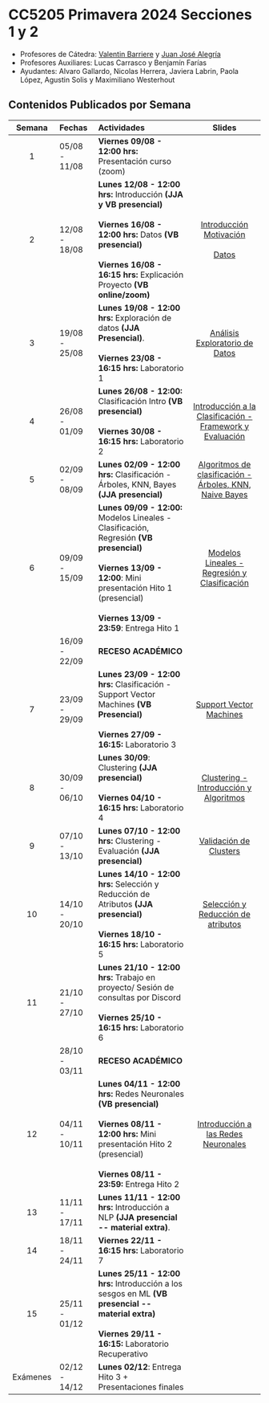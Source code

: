 # CC5205 Primavera 2024 Secciones 1 y 2

- Profesores de Cátedra: [Valentin Barriere](https://dcc.uchile.cl/pregrado/academico/valentin-barriere) y [Juan José Alegría](https://www.linkedin.com/in/juanjo-alegr%C3%ADa/)
- Profesores Auxiliares: Lucas Carrasco y Benjamín Farías
- Ayudantes: Alvaro Gallardo, Nicolas Herrera, Javiera Labrin, Paola López, Agustin Solis y Maximiliano Westerhout

## Contenidos Publicados por Semana

|  Semana  | Fechas        | Actividades                                                                                                                                                                                                              |                                                                                                       Slides                                                                                                       |
| :------: | :------------ | :----------------------------------------------------------------------------------------------------------------------------------------------------------------------------------------------------------------------- | :----------------------------------------------------------------------------------------------------------------------------------------------------------------------------------------------------------------: |
|    1     | 05/08 - 11/08 | **Viernes 09/08 - 12:00 hrs:** Presentación curso (zoom)                                                                                                                                                                 |                                                                                                                                                                                                                    |
|    2     | 12/08 - 18/08 | **Lunes 12/08 - 12:00 hrs:** Introducción **(JJA y VB presencial)**<br/><br/>**Viernes 16/08 - 12:00 hrs:** Datos **(VB presencial)**<br/><br/>**Viernes 16/08 - 16:15 hrs:** Explicación Proyecto **(VB online/zoom)** | [Introducción Motivación](https://drive.google.com/file/d/1wQgS2ymmROgOiHRkiLqQaqBtvKJCXG_P/view?usp=sharing)<br/><br/>[Datos](https://drive.google.com/file/d/1cgaFdskQDS79cuB1pCdY0CuCJaARLiSo/view?usp=sharing) |
|    3     | 19/08 - 25/08 | **Lunes 19/08 - 12:00 hrs:** Exploración de datos **(JJA Presencial)**.<br/><br/>**Viernes 23/08 - 16:15 hrs:** Laboratorio 1                                                                                            |                                             [Análisis Exploratorio de Datos](https://docs.google.com/presentation/d/16pOVrrTo_4mHuGNVA_z95vFtgc_zkbd2nN3JBeis4fE/edit)                                             |
|    4     | 26/08 - 01/09 | **Lunes 26/08 - 12:00:** Clasificación Intro **(VB presencial)** <br/><br/>**Viernes 30/08 - 16:15 hrs:** Laboratorio 2                                                                                                  |                                   [Introducción a la Clasificación - Framework y Evaluación](https://drive.google.com/file/d/1Ig0SeBtp_ONIOToj-LL9pomJ2SQwjyVj/view?usp=sharing)                                   |
|    5     | 02/09 - 08/09 | **Lunes 02/09 - 12:00 hrs:** Clasificación - Árboles, KNN, Bayes **(JJA presencial)**                                                                                                                                    |                          [Algoritmos de clasificación - Árboles, KNN, Naive Bayes](https://docs.google.com/presentation/d/1_fQRS2SJ4YbhAsCfdPQ2kTK9FpUm5Gi67VD6SMBlDFs/edit?usp=sharing)                           |
|    6     | 09/09 - 15/09 | **Lunes 09/09 - 12:00:** Modelos Lineales - Clasificación, Regresión **(VB presencial)**<br/><br/>**Viernes 13/09 - 12:00**: Mini presentación Hito 1 (presencial) <br/><br/> **Viernes 13/09 - 23:59**: Entrega Hito 1  |                                         [Modelos Lineales - Regresión y Clasificación](https://drive.google.com/file/d/1YD8AL7inU1FwseCgSf_4Hv7kyvDZFcJN/view?usp=sharing)                                         |
|          | 16/09 - 22/09 | **RECESO ACADÉMICO**                                                                                                                                                                                                     |                                                                                                                                                                                                                    |
|    7     | 23/09 - 29/09 | **Lunes 23/09 - 12:00 hrs:** Clasificación - Support Vector Machines **(VB Presencial)**<br/><br/>**Viernes 27/09 - 16:15:** Laboratorio 3                                                                               |                                                   [Support Vector Machines](https://drive.google.com/file/d/1N8-VqXXLOcOPgDFpuFErKwOuhIduXLJ-/view?usp=sharing)                                                    |
|    8     | 30/09 - 06/10 | **Lunes 30/09**: Clustering **(JJA presencial)**<br/><br/>**Viernes 04/10 - 16:15 hrs:** Laboratorio 4                                                                                                                   |                                   [Clustering - Introducción y Algoritmos](https://docs.google.com/presentation/d/1V1ftUsuiHfdErWeXKWBUP6pOG4DrFWSE3_Af8ULNRcs/edit?usp=sharing)                                   |
|    9     | 07/10 - 13/10 | **Lunes 07/10 - 12:00 hrs:** Clustering - Evaluación **(JJA presencial)**                                                                                                                                                |                                           [Validación de Clusters](https://docs.google.com/presentation/d/137sQ5C68NTj-XMbqYwQSnJ8kCEYqRxAmAhwJQRy6bzU/edit?usp=sharing)                                           |
|    10    | 14/10 - 20/10 | **Lunes 14/10 - 12:00 hrs:** Selección y Reducción de Atributos **(JJA presencial)**<br/><br/>**Viernes 18/10 - 16:15 hrs:** Laboratorio 5                                                                               |                                     [Selección y Reducción de atributos](https://docs.google.com/presentation/d/1O1hUXQhp8GTPErEhFbpzAempHFVOq6ic8XND4_NgQNw/edit?usp=sharing)                                     |
|    11    | 21/10 - 27/10 | **Lunes 21/10 - 12:00 hrs:** Trabajo en proyecto/ Sesión de consultas por Discord <br/><br/>**Viernes 25/10 - 16:15 hrs:** Laboratorio 6                                                                                 |
|          | 28/10 - 03/11 | **RECESO ACADÉMICO**                                                                                                                                                                                                     |                                                                                                                                                                                                                    |
|    12    | 04/11 - 10/11 | **Lunes 04/11 - 12:00 hrs:** Redes Neuronales **(VB presencial)**<br/><br/>**Viernes 08/11 - 12:00 hrs:** Mini presentación Hito 2 (presencial) <br/><br/>**Viernes 08/11 - 23:59:** Entrega Hito 2                      |                                             [Introducción a las Redes Neuronales](https://drive.google.com/file/d/1VLx0bgLPqKX641CNDV73AP2vd3ie6O2E/view?usp=sharing)                                              |
|    13    | 11/11 - 17/11 | **Lunes 11/11 - 12:00 hrs:** Introducción a NLP **(JJA presencial -- material extra)**.                                                                                                                                  |                                                                                                                                                                                                                    |
|    14    | 18/11 - 24/11 | **Viernes 22/11 - 16:15 hrs:** Laboratorio 7                                                                                                                                                                             |                                                                                                                                                                                                                    |
|    15    | 25/11 - 01/12 | **Lunes 25/11 - 12:00 hrs:** Introducción a los sesgos en ML **(VB presencial -- material extra)**<br/><br/>**Viernes 29/11 - 16:15:** Laboratorio Recuperativo<br/>                                                     |                                                                                                                                                                                                                    |
| Exámenes | 02/12 - 14/12 | **Lunes 02/12**: Entrega Hito 3 + Presentaciones finales<br/>                                                                                                                                                            |                                                                                                                                                                                                                    |

